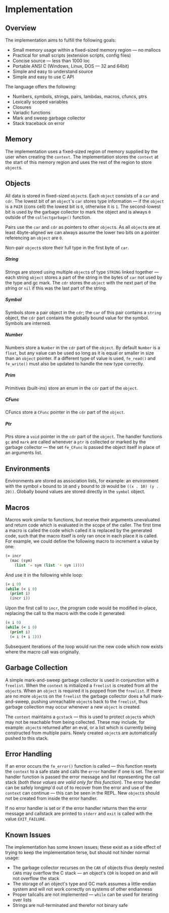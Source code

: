 
# Implementation

## Overview
The implementation aims to fulfill the following goals:
* Small memory usage within a fixed-sized memory region — no mallocs
* Practical for small scripts (extension scripts, config files)
* Concise source — less than 1000 loc
* Portable ANSI C (Windows, Linux, DOS — 32 and 64bit)
* Simple and easy to understand source
* Simple and easy to use C API

The language offers the following:
* Numbers, symbols, strings, pairs, lambdas, macros, cfuncs, ptrs
* Lexically scoped variables
* Closures
* Variadic functions
* Mark and sweep garbage collector
* Stack traceback on error


## Memory
The implementation uses a fixed-sized region of memory supplied by the user when
creating the `context`. The implementation stores the `context` at the start of
this memory region and uses the rest of the region to store `object`s.


## Objects
All data is stored in fixed-sized `object`s. Each `object` consists of a `car`
and `cdr`. The lowest bit of an `object`'s `car` stores type information — if
the `object` is a `PAIR` (cons cell) the lowest bit is `0`, otherwise it is `1`.
The second-lowest bit is used by the garbage collector to mark the object and is
always `0` outside of the `collectgarbage()` function.

Pairs use the `car` and `cdr` as pointers to other `object`s. As all
`object`s are at least 4byte-aligned we can always assume the lower two
bits on a pointer referencing an `object` are `0`.

Non-pair `object`s store their full type in the first byte of `car`.

##### String
Strings are stored using multiple `object`s of type `STRING` linked together —
each string `object` stores a part of the string in the bytes of `car` not used
by the type and gc mark. The `cdr` stores the `object` with the next part of
the string or `nil` if this was the last part of the string.

##### Symbol
Symbols store a pair object in the `cdr`; the `car` of this pair contains a
`string` object, the `cdr` part contains the globally bound value for the
symbol. Symbols are interned.

##### Number
Numbers store a `Number` in the `cdr` part of the `object`. By default
`Number` is a `float`, but any value can be used so long as it is equal
or smaller in size than an `object` pointer. If a different type of
value is used, `fe_read()` and `fe_write()` must also be updated to
handle the new type correctly.

##### Prim
Primitives (built-ins) store an enum in the `cdr` part of the `object`.

##### CFunc
CFuncs store a `CFunc` pointer in the `cdr` part of the `object`.

##### Ptr
Ptrs store a `void` pointer in the `cdr` part of the `object`. The handler
functions `gc` and `mark` are called whenever a `ptr` is collected or marked by
the garbage collector — the set `fe_CFunc` is passed the object itself in place
of an arguments list.


## Environments
Environments are stored as association lists, for example: an environment with
the symbol `x` bound to `10` and `y` bound to `20` would be
`((x . 10) (y . 20))`. Globally bound values are stored directly in the `symbol`
object.


## Macros
Macros work similar to functions, but receive their arguments unevaluated and
return code which is evaluated in the scope of the caller. The first time a
macro is called the code which called it is replaced by the generated code, such
that the macro itself is only ran once in each place it is called. For example,
we could define the following macro to increment a value by one:

```clojure
(= incr
  (mac (sym)
    (list '= sym (list '+ sym 1))))
```

And use it in the following while loop:

```clojure
(= i 0)
(while (< i 0)
  (print i)
  (incr i))
```

Upon the first call to `incr`, the program code would be modified in-place,
replacing the call to the macro with the code it generated:

```clojure
(= i 0)
(while (< i 0)
  (print i)
  (= i (+ i 1)))
```

Subsequent iterations of the loop would run the new code which now exists where
the macro call was originally.


## Garbage Collection
A simple mark-and-sweep garbage collector is used in conjunction with a
`freelist`. When the `context` is initialized a `freelist` is created from all
the `object`s. When an `object` is required it is popped from the `freelist`. If
there are no more `object`s on the `freelist` the garbage collector does a full
mark-and-sweep, pushing unreachable `object`s back to the `freelist`, thus
garbage collection may occur whenever a new `object` is created.

The `context` maintains a `gcstack` — this is used to protect `object`s which
may not be reachable from being collected. These may include, for example:
`object`s returned after an eval, or a list which is currently being constructed
from multiple pairs. Newly created `object`s are automatically pushed to this
stack.


## Error Handling
If an error occurs the `fe_error()` function is called — this function resets
the `context` to a safe state and calls the `error` handler if one is set. The
error handler function is passed the error message and list representing the
call stack (*both these values are valid only for this function*). The error
handler can be safely longjmp'd out of to recover from the error and use of the
`context` can continue — this can be seen in the REPL. New `object`s should not
be created from inside the error handler.

If no error handler is set or if the error handler returns then the error
message and callstack are printed to `stderr` and `exit` is called with the
value `EXIT_FAILURE`.


## Known Issues
The implementation has some known issues; these exist as a side effect of trying
to keep the implementation terse, but should not hinder normal usage:

* The garbage collector recurses on the `CAR` of objects thus deeply nested
  `CAR`s may overflow the C stack — an object's `CDR` is looped on and will not
  overflow the stack
* The storage of an object's type and GC mark assumes a little-endian system and
  will not work correctly on systems of other endianness
* Proper tailcalls are not implemented — `while` can be used for iterating over
  lists
* Strings are null-terminated and therefor not binary safe
